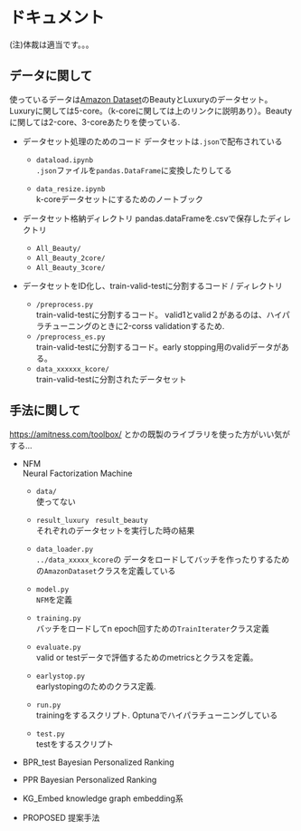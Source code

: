 # ドキュメント
(注)体裁は適当です。。。<br>

##  データに関して
使っているデータは[Amazon Dataset](https://jmcauley.ucsd.edu/data/amazon/)のBeautyとLuxuryのデータセット。Luxuryに関しては5-core。（k-coreに関しては上のリンクに説明あり）。Beautyに関しては2-core、3-coreあたりを使っている.<br>


* データセット処理のためのコード
  データセットは`.json`で配布されている
  * `dataload.ipynb`<br>
  `.json`ファイルを`pandas.DataFrame`に変換したりしてる

  * `data_resize.ipynb`<br>
  k-coreデータセットにするためのノートブック


* データセット格納ディレクトリ
pandas.dataFrameを.csvで保存したディレクトリ
  * `All_Beauty/`
  * `All_Beauty_2core/`
  * `All_Beauty_3core/`
  

* データセットをID化し、train-valid-testに分割するコード / ディレクトリ
  * `/preprocess.py`<br>
  train-valid-testに分割するコード。
  valid1とvalid２があるのは、ハイパラチューニングのときに2-corss validationするため.
  * `/preprocess_es.py`<br>
  train-valid-testに分割するコード。early stopping用のvalidデータがある。
  * `data_xxxxxx_kcore/`<br>
    train-valid-testに分割されたデータセット


## 手法に関して
https://amitness.com/toolbox/ とかの既製のライブラリを使った方がいい気がする...

* NFM<br>
    Neural Factorization Machine
    * `data/`<br>
    使ってない
    * `result_luxury` ` result_beauty`<br>
    それぞれのデータセットを実行した時の結果
    * `data_loader.py` <br>
    `../data_xxxxx_kcore`の
    データをロードしてバッチを作ったりするための`AmazonDataset`クラスを定義している

    * `model.py`<br>
    `NFM`を定義

    * `training.py`<br>
    バッチをロードしてn epoch回すための`TrainIterater`クラス定義

    * `evaluate.py`<br>
    valid or testデータで評価するためのmetricsとクラスを定義。

    * `earlystop.py`<br>
    earlystopingのためのクラス定義.

    * `run.py`<br>
    trainingをするスクリプト. Optunaでハイパラチューニングしている

    * `test.py`<br>
    testをするスクリプト
    
* BPR_test
  Bayesian Personalized Ranking

* PPR 
  Bayesian Personalized Ranking

* KG_Embed
    knowledge graph embedding系

* PROPOSED
  提案手法
